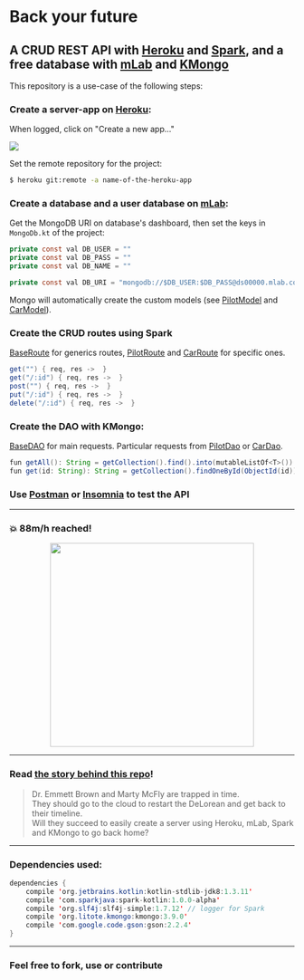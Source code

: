 # Back your future

## A CRUD REST API with [Heroku](https://www.heroku.com/) and [Spark](http://sparkjava.com/), and a free database with [mLab](https://mlab.com/) and [KMongo](https://litote.org/kmongo/)

This repository is a use-case of the following steps:

### Create a server-app on [Heroku](https://www.heroku.com/):

When logged, click on "Create a new app..."

<img src="https://cdn-images-1.medium.com/max/800/1*lFE7Rr6ajm-vjwWqunLtjg.png"/>

Set the remote repository for the project:

```bash
$ heroku git:remote -a name-of-the-heroku-app
```

### Create a database and a user database on [mLab](https://mlab.com/):

Get the MongoDB URI on database's dashboard, then set the keys in `MongoDb.kt` of the project:  

```java
private const val DB_USER = ""
private const val DB_PASS = ""
private const val DB_NAME = ""

private const val DB_URI = "mongodb://$DB_USER:$DB_PASS@ds00000.mlab.com:00000/$DB_NAME"
```
Mongo will automatically create the custom models (see [PilotModel](https://github.com/gitdefllo/back-your-future/blob/master/src/main/kotlin/app/api/model/PilotModel.kt) and [CarModel](https://github.com/gitdefllo/back-your-future/blob/master/src/main/kotlin/app/api/model/CarModel.kt)).

### Create the CRUD routes using Spark

[BaseRoute](https://github.com/gitdefllo/back-your-future/blob/master/src/main/kotlin/app/api/route/BaseRoute.kt) for generics routes, [PilotRoute](https://github.com/gitdefllo/back-your-future/blob/master/src/main/kotlin/app/api/route/PilotRoute.kt) and [CarRoute](https://github.com/gitdefllo/back-your-future/blob/master/src/main/kotlin/app/api/route/CarRoute.kt) for specific ones.

```java
get("") { req, res ->  }
get("/:id") { req, res ->  }
post("") { req, res ->  }
put("/:id") { req, res ->  }
delete("/:id") { req, res ->  }
```

### Create the DAO with KMongo:

[BaseDAO](https://github.com/gitdefllo/back-your-future/blob/master/src/main/kotlin/app/api/route/BaseRoute.kt) for main requests. Particular requests from [PilotDao](https://github.com/gitdefllo/back-your-future/blob/master/src/main/kotlin/app/api/dao/PilotDao.kt) or [CarDao](https://github.com/gitdefllo/back-your-future/blob/master/src/main/kotlin/app/api/dao/CarDao.kt).

```java
fun getAll(): String = getCollection().find().into(mutableListOf<T>()).toJson()
fun get(id: String): String = getCollection().findOneById(ObjectId(id)).toJson()
```

### Use [Postman](https://www.getpostman.com/) or [Insomnia](https://insomnia.rest/) to test the API

------

### :boom: 88m/h reached! 

<p align="center">
  <img src="https://media.giphy.com/media/xsF1FSDbjguis/giphy.gif" width="360" />
</p>

------

### Read [the story behind this repo](https://medium.com/@fllo/kotlin-back-your-future-2b5b6816e911)!

> Dr. Emmett Brown and Marty McFly are trapped in time.  
> They should go to the cloud to restart the DeLorean and get back to their timeline.   
> Will they succeed to easily create a server using Heroku, mLab, Spark and KMongo to go back home?  

------

### Dependencies used:

```java
dependencies {
    compile 'org.jetbrains.kotlin:kotlin-stdlib-jdk8:1.3.11'
    compile 'com.sparkjava:spark-kotlin:1.0.0-alpha'
    compile 'org.slf4j:slf4j-simple:1.7.12' // logger for Spark
    compile 'org.litote.kmongo:kmongo:3.9.0'
    compile 'com.google.code.gson:gson:2.2.4'
}
```
------

### Feel free to fork, use or contribute
